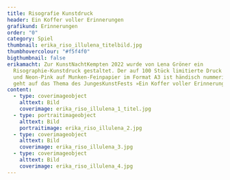 ```yaml
---
title: Risografie Kunstdruck
header: Ein Koffer voller Erinnerungen
grafikund: Erinnerungen
order: "0"
category: Spiel
thumbnail: erika_riso_illulena_titelbild.jpg
thumbhovercolour: "#f5f4f0"
bigthumbnail: false
erikamacht: Zur KunstNachtKempten 2022 wurde von Lena Gröner ein
  Risographie-Kunstdruck gestaltet. Der auf 100 Stück limitierte Druck in Orange
  und Neon-Pink auf Munken-Feinpapier im Format A3 ist händisch nummeriert und
  geht auf das Thema des JungesKunstFests »Ein Koffer voller Erinnerungen« ein.
content:
  - type: coverimageobject
    alttext: Bild
    coverimage: erika_riso_illulena_1_titel.jpg
  - type: portraitimageobject
    alttext: Bild
    portraitimage: erika_riso_illulena_2.jpg
  - type: coverimageobject
    alttext: Bild
    coverimage: erika_riso_illulena_3.jpg
  - type: coverimageobject
    alttext: Bild
    coverimage: erika_riso_illulena_4.jpg
---
```

